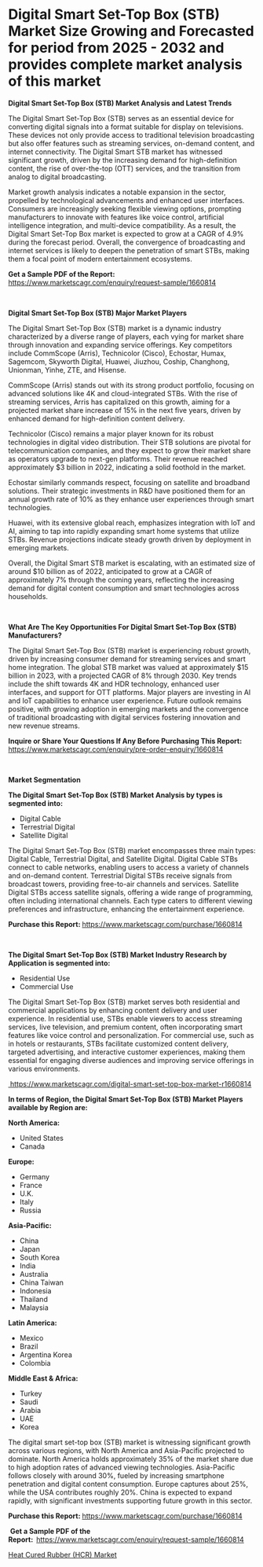 <p><h1>Digital Smart Set-Top Box (STB) Market Size Growing and Forecasted for period from 2025 - 2032 and provides complete market analysis of this market</h1></p><p><strong>Digital Smart Set-Top Box (STB) Market Analysis and Latest Trends</strong></p>
<p><p>The Digital Smart Set-Top Box (STB) serves as an essential device for converting digital signals into a format suitable for display on televisions. These devices not only provide access to traditional television broadcasting but also offer features such as streaming services, on-demand content, and internet connectivity. The Digital Smart STB market has witnessed significant growth, driven by the increasing demand for high-definition content, the rise of over-the-top (OTT) services, and the transition from analog to digital broadcasting.</p><p>Market growth analysis indicates a notable expansion in the sector, propelled by technological advancements and enhanced user interfaces. Consumers are increasingly seeking flexible viewing options, prompting manufacturers to innovate with features like voice control, artificial intelligence integration, and multi-device compatibility. As a result, the Digital Smart Set-Top Box market is expected to grow at a CAGR of 4.9% during the forecast period. Overall, the convergence of broadcasting and internet services is likely to deepen the penetration of smart STBs, making them a focal point of modern entertainment ecosystems.</p></p>
<p><strong>Get a Sample PDF of the Report:&nbsp;</strong> <a href="https://www.marketscagr.com/enquiry/request-sample/1660814?utm_campaign=3114&utm_medium=2&utm_source=Github&utm_content=ia&utm_term=29032025&utm_id=digital-smart-set-top-box-stb">https://www.marketscagr.com/enquiry/request-sample/1660814</a></p>
<p>&nbsp;</p>
<p><strong>Digital Smart Set-Top Box (STB) Major Market Players</strong></p>
<p><p>The Digital Smart Set-Top Box (STB) market is a dynamic industry characterized by a diverse range of players, each vying for market share through innovation and expanding service offerings. Key competitors include CommScope (Arris), Technicolor (Cisco), Echostar, Humax, Sagemcom, Skyworth Digital, Huawei, Jiuzhou, Coship, Changhong, Unionman, Yinhe, ZTE, and Hisense.</p><p>CommScope (Arris) stands out with its strong product portfolio, focusing on advanced solutions like 4K and cloud-integrated STBs. With the rise of streaming services, Arris has capitalized on this growth, aiming for a projected market share increase of 15% in the next five years, driven by enhanced demand for high-definition content delivery.</p><p>Technicolor (Cisco) remains a major player known for its robust technologies in digital video distribution. Their STB solutions are pivotal for telecommunication companies, and they expect to grow their market share as operators upgrade to next-gen platforms. Their revenue reached approximately $3 billion in 2022, indicating a solid foothold in the market.</p><p>Echostar similarly commands respect, focusing on satellite and broadband solutions. Their strategic investments in R&D have positioned them for an annual growth rate of 10% as they enhance user experiences through smart technologies.</p><p>Huawei, with its extensive global reach, emphasizes integration with IoT and AI, aiming to tap into rapidly expanding smart home systems that utilize STBs. Revenue projections indicate steady growth driven by deployment in emerging markets.</p><p>Overall, the Digital Smart STB market is escalating, with an estimated size of around $10 billion as of 2022, anticipated to grow at a CAGR of approximately 7% through the coming years, reflecting the increasing demand for digital content consumption and smart technologies across households.</p></p>
<p>&nbsp;</p>
<p><strong>What Are The Key Opportunities For Digital Smart Set-Top Box (STB) Manufacturers?</strong></p>
<p><p>The Digital Smart Set-Top Box (STB) market is experiencing robust growth, driven by increasing consumer demand for streaming services and smart home integration. The global STB market was valued at approximately $15 billion in 2023, with a projected CAGR of 8% through 2030. Key trends include the shift towards 4K and HDR technology, enhanced user interfaces, and support for OTT platforms. Major players are investing in AI and IoT capabilities to enhance user experience. Future outlook remains positive, with growing adoption in emerging markets and the convergence of traditional broadcasting with digital services fostering innovation and new revenue streams.</p></p>
<p><strong>Inquire or Share Your Questions If Any Before Purchasing This Report:</strong> <a href="https://www.marketscagr.com/enquiry/pre-order-enquiry/1660814?utm_campaign=3114&utm_medium=2&utm_source=Github&utm_content=ia&utm_term=29032025&utm_id=digital-smart-set-top-box-stb">https://www.marketscagr.com/enquiry/pre-order-enquiry/1660814</a></p>
<p>&nbsp;</p>
<p><strong>Market Segmentation</strong></p>
<p><strong>The Digital Smart Set-Top Box (STB) Market Analysis by types is segmented into:</strong></p>
<p><ul><li>Digital Cable</li><li>Terrestrial Digital</li><li>Satellite Digital</li></ul></p>
<p><p>The Digital Smart Set-Top Box (STB) market encompasses three main types: Digital Cable, Terrestrial Digital, and Satellite Digital. Digital Cable STBs connect to cable networks, enabling users to access a variety of channels and on-demand content. Terrestrial Digital STBs receive signals from broadcast towers, providing free-to-air channels and services. Satellite Digital STBs access satellite signals, offering a wide range of programming, often including international channels. Each type caters to different viewing preferences and infrastructure, enhancing the entertainment experience.</p></p>
<p><strong>Purchase this Report:&nbsp;</strong><a href="https://www.marketscagr.com/purchase/1660814?utm_campaign=3114&utm_medium=2&utm_source=Github&utm_content=ia&utm_term=29032025&utm_id=digital-smart-set-top-box-stb">https://www.marketscagr.com/purchase/1660814</a></p>
<p>&nbsp;</p>
<p><strong>The Digital Smart Set-Top Box (STB) Market Industry Research by Application is segmented into:</strong></p>
<p><ul><li>Residential Use</li><li>Commercial Use</li></ul></p>
<p><p>The Digital Smart Set-Top Box (STB) market serves both residential and commercial applications by enhancing content delivery and user experience. In residential use, STBs enable viewers to access streaming services, live television, and premium content, often incorporating smart features like voice control and personalization. For commercial use, such as in hotels or restaurants, STBs facilitate customized content delivery, targeted advertising, and interactive customer experiences, making them essential for engaging diverse audiences and improving service offerings in various environments.</p></p>
<p><a href="https://www.marketscagr.com/digital-smart-set-top-box-market-r1660814?utm_campaign=3114&utm_medium=2&utm_source=Github&utm_content=ia&utm_term=29032025&utm_id=digital-smart-set-top-box-stb">&nbsp;https://www.marketscagr.com/digital-smart-set-top-box-market-r1660814</a></p>
<p><strong>In terms of Region, the Digital Smart Set-Top Box (STB) Market Players available by Region are:</strong></p>
<p>
    <p> <strong> North America: </strong>
        <ul>
            <li>United States</li>
            <li>Canada</li>
        </ul>
        </p> 
    <p> <strong> Europe: </strong>
        <ul>
            <li>Germany</li>
            <li>France</li>
            <li>U.K.</li>
            <li>Italy</li>
            <li>Russia</li>
        </ul>
        </p> 
    <p> <strong> Asia-Pacific: </strong>
        <ul>
            <li>China</li>
            <li>Japan</li>
            <li>South Korea</li>
            <li>India</li>
            <li>Australia</li>
            <li>China Taiwan</li>
            <li>Indonesia</li>
            <li>Thailand</li>
            <li>Malaysia</li>
        </ul>
        </p> 
    <p> <strong> Latin America: </strong>
        <ul>
            <li>Mexico</li>
            <li>Brazil</li>
            <li>Argentina Korea</li>
            <li>Colombia</li>
        </ul>
        </p> 
    <p> <strong> Middle East & Africa: </strong>
        <ul>
            <li>Turkey</li>
            <li>Saudi</li>
            <li>Arabia</li>
            <li>UAE</li>
            <li>Korea</li>
        </ul>
    </p>
    </p>
<p><p>The digital smart set-top box (STB) market is witnessing significant growth across various regions, with North America and Asia-Pacific projected to dominate. North America holds approximately 35% of the market share due to high adoption rates of advanced viewing technologies. Asia-Pacific follows closely with around 30%, fueled by increasing smartphone penetration and digital content consumption. Europe captures about 25%, while the USA contributes roughly 20%. China is expected to expand rapidly, with significant investments supporting future growth in this sector.</p></p>
<p><strong>Purchase this Report: </strong><a href="https://www.marketscagr.com/purchase/1660814?utm_campaign=3114&utm_medium=2&utm_source=Github&utm_content=ia&utm_term=29032025&utm_id=digital-smart-set-top-box-stb">https://www.marketscagr.com/purchase/1660814</a></p>
<p>&nbsp;<strong>Get a Sample PDF of the Report:&nbsp;&nbsp;</strong><a href="https://www.marketscagr.com/enquiry/request-sample/1660814?utm_campaign=3114&utm_medium=2&utm_source=Github&utm_content=ia&utm_term=29032025&utm_id=digital-smart-set-top-box-stb">https://www.marketscagr.com/enquiry/request-sample/1660814</a></p>
<p><strong></strong></p>
<p><p><a href="https://github.com/wynonachirei9/Market-Research-Report-List-1/blob/main/heat-cured-rubber-hcr-market.md?utm_campaign=3114&utm_medium=2&utm_source=Github&utm_content=ia&utm_term=29032025&utm_id=digital-smart-set-top-box-stb">Heat Cured Rubber (HCR) Market</a></p></p>
